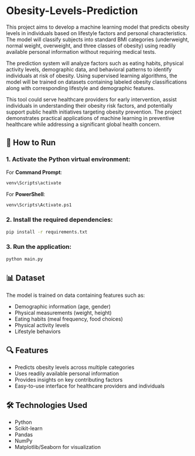 # Obesity-Levels-Prediction

This project aims to develop a machine learning model that predicts obesity levels in individuals based on lifestyle factors and personal characteristics. The model will classify subjects into standard BMI categories (underweight, normal weight, overweight, and three classes of obesity) using readily available personal information without requiring medical tests.

The prediction system will analyze factors such as eating habits, physical activity levels, demographic data, and behavioral patterns to identify individuals at risk of obesity. Using supervised learning algorithms, the model will be trained on datasets containing labeled obesity classifications along with corresponding lifestyle and demographic features.

This tool could serve healthcare providers for early intervention, assist individuals in understanding their obesity risk factors, and potentially support public health initiatives targeting obesity prevention. The project demonstrates practical applications of machine learning in preventive healthcare while addressing a significant global health concern.

## 🚀 How to Run

### 1. Activate the Python virtual environment:

For **Command Prompt**:
```bash
venv\Scripts\activate
```

For **PowerShell**:
```bash
venv\Scripts\Activate.ps1
```

### 2. Install the required dependencies:
```bash
pip install -r requirements.txt
```

### 3. Run the application:
```bash
python main.py
```

## 📊 Dataset

The model is trained on data containing features such as:
- Demographic information (age, gender)
- Physical measurements (weight, height)
- Eating habits (meal frequency, food choices)
- Physical activity levels
- Lifestyle behaviors

## 🔍 Features

- Predicts obesity levels across multiple categories
- Uses readily available personal information
- Provides insights on key contributing factors
- Easy-to-use interface for healthcare providers and individuals

## 🛠️ Technologies Used

- Python
- Scikit-learn
- Pandas
- NumPy
- Matplotlib/Seaborn for visualization